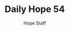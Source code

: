 ---
image: /assets/img/daily-hope-default-artwork.png
title: Daily Hope 54
number: 54
categories:
  - Daily Hope
author: Hope Staff
notes: Daily Hope 54
embed: >-
  <iframe style="border-radius:12px" src="https://open.spotify.com/embed/episode/6i6TPJYqC4WlubB6sUevFF?utm_source=generator" width="100%" height="352" frameBorder="0" allowfullscreen="" allow="autoplay; clipboard-write; encrypted-media; fullscreen; picture-in-picture" loading="lazy"></iframe>
---